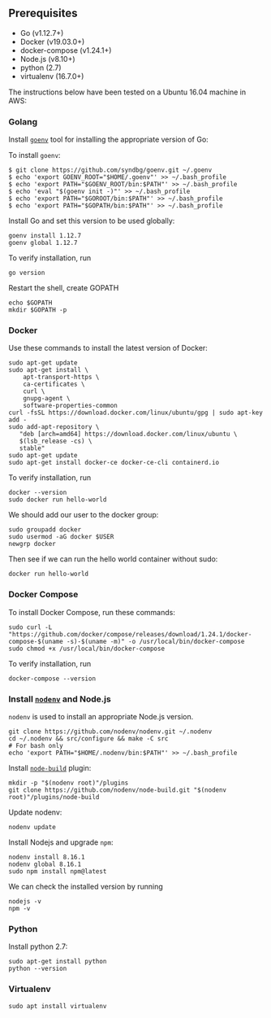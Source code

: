 ## Prerequisites
* Go (v1.12.7+)  
* Docker  (v19.03.0+)
* docker-compose (v1.24.1+)  
* Node.js (v8.10+)  
* python (2.7) 
* virtualenv (16.7.0+)  

The instructions below have been tested on a Ubuntu 16.04 machine in AWS:

### Golang

Install [`goenv`](https://github.com/syndbg/goenv/blob/master/INSTALL.md) tool for installing the appropriate version of Go:

To install `goenv`:
```
$ git clone https://github.com/syndbg/goenv.git ~/.goenv
$ echo 'export GOENV_ROOT="$HOME/.goenv"' >> ~/.bash_profile
$ echo 'export PATH="$GOENV_ROOT/bin:$PATH"' >> ~/.bash_profile
$ echo 'eval "$(goenv init -)"' >> ~/.bash_profile
$ echo 'export PATH="$GOROOT/bin:$PATH"' >> ~/.bash_profile
$ echo 'export PATH="$GOPATH/bin:$PATH"' >> ~/.bash_profile
```

Install Go and set this version to be used globally:
```
goenv install 1.12.7
goenv global 1.12.7
```

To verify installation, run
```
go version
```

Restart the shell, create GOPATH
```
echo $GOPATH
mkdir $GOPATH -p
```


### Docker
Use these commands to install the latest version of Docker:
```
sudo apt-get update
sudo apt-get install \
    apt-transport-https \
    ca-certificates \
    curl \
    gnupg-agent \
    software-properties-common
curl -fsSL https://download.docker.com/linux/ubuntu/gpg | sudo apt-key add -
sudo add-apt-repository \
   "deb [arch=amd64] https://download.docker.com/linux/ubuntu \
   $(lsb_release -cs) \
   stable"
sudo apt-get update
sudo apt-get install docker-ce docker-ce-cli containerd.io
```

To verify installation, run
```
docker --version
sudo docker run hello-world
```

We should add our user to the docker group:
```
sudo groupadd docker
sudo usermod -aG docker $USER
newgrp docker
```

Then see if we can run the hello world container without sudo:
```
docker run hello-world
```

### Docker Compose
To install Docker Compose, run these commands:
```
sudo curl -L "https://github.com/docker/compose/releases/download/1.24.1/docker-compose-$(uname -s)-$(uname -m)" -o /usr/local/bin/docker-compose
sudo chmod +x /usr/local/bin/docker-compose
```
To verify installation, run
```
docker-compose --version
```

### Install [`nodenv`](https://github.com/nodenv/nodenv) and Node.js

`nodenv` is used to install an appropriate Node.js version.

```
git clone https://github.com/nodenv/nodenv.git ~/.nodenv
cd ~/.nodenv && src/configure && make -C src
# For bash only
echo 'export PATH="$HOME/.nodenv/bin:$PATH"' >> ~/.bash_profile
```

Install [`node-build`](https://github.com/nodenv/node-build) plugin:

```
mkdir -p "$(nodenv root)"/plugins
git clone https://github.com/nodenv/node-build.git "$(nodenv root)"/plugins/node-build
```

Update nodenv:
```
nodenv update
```

Install Nodejs and upgrade `npm`:
```
nodenv install 8.16.1
nodenv global 8.16.1
sudo npm install npm@latest
```

We can check the installed version by running
```
nodejs -v
npm -v
```

### Python

Install python 2.7:

```
sudo apt-get install python
python --version
```

### Virtualenv

```
sudo apt install virtualenv
```
